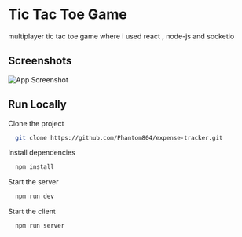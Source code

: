 
# Tic Tac Toe Game

multiplayer tic tac toe game where i used react , node-js and socketio


## Screenshots

![App Screenshot](https://i.ibb.co/fFCmqTR/tic-tac-toe.png)


## Run Locally

Clone the project

```bash
  git clone https://github.com/Phantom804/expense-tracker.git
```

Install dependencies

```bash
  npm install
```

Start the server

```bash
  npm run dev
```

Start the client

```bash
  npm run server
```


